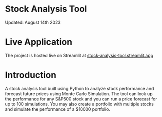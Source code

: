 # Stock Analysis Tool

Updated: August 14th 2023

# Live Application

The project is hosted live on Streamlit at
[stock-analysis-tool.streamlit.app](https://stock-analysis-tool.streamlit.app)

# Introduction

A stock analysis tool built using Python to analyze stock performance and forecast future prices using Monte Carlo Simulation.
The tool can look up the performance for any S&P500 stock and you can run a price forecast for up to 100 simulations. You may also create a portfolio
with multiple stocks and simulate the performance of a $10000 portfolio.
